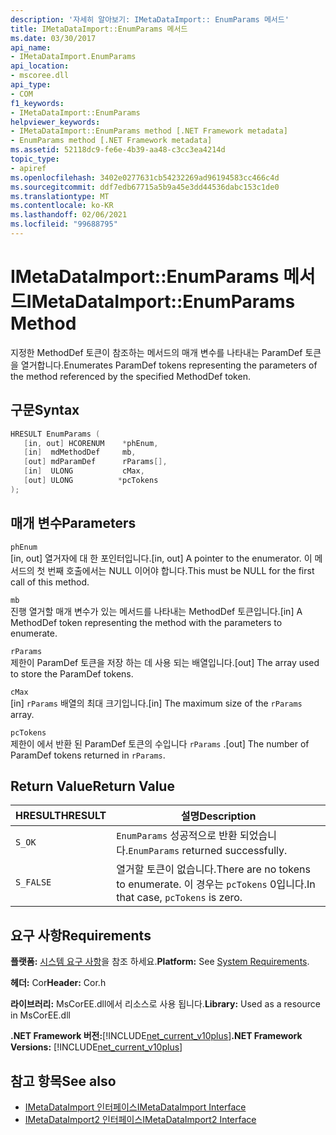 ```yaml
---
description: '자세히 알아보기: IMetaDataImport:: EnumParams 메서드'
title: IMetaDataImport::EnumParams 메서드
ms.date: 03/30/2017
api_name:
- IMetaDataImport.EnumParams
api_location:
- mscoree.dll
api_type:
- COM
f1_keywords:
- IMetaDataImport::EnumParams
helpviewer_keywords:
- IMetaDataImport::EnumParams method [.NET Framework metadata]
- EnumParams method [.NET Framework metadata]
ms.assetid: 52118dc9-fe6e-4b39-aa48-c3cc3ea4214d
topic_type:
- apiref
ms.openlocfilehash: 3402e0277631cb54232269ad96194583cc466c4d
ms.sourcegitcommit: ddf7edb67715a5b9a45e3dd44536dabc153c1de0
ms.translationtype: MT
ms.contentlocale: ko-KR
ms.lasthandoff: 02/06/2021
ms.locfileid: "99688795"
---
```

# <a name="imetadataimportenumparams-method"></a><span data-ttu-id="3f85f-103">IMetaDataImport::EnumParams 메서드</span><span class="sxs-lookup"><span data-stu-id="3f85f-103">IMetaDataImport::EnumParams Method</span></span>

<span data-ttu-id="3f85f-104">지정한 MethodDef 토큰이 참조하는 메서드의 매개 변수를 나타내는 ParamDef 토큰을 열거합니다.</span><span class="sxs-lookup"><span data-stu-id="3f85f-104">Enumerates ParamDef tokens representing the parameters of the method referenced by the specified MethodDef token.</span></span>  
  
## <a name="syntax"></a><span data-ttu-id="3f85f-105">구문</span><span class="sxs-lookup"><span data-stu-id="3f85f-105">Syntax</span></span>  
  
```cpp  
HRESULT EnumParams (  
   [in, out] HCORENUM    *phEnum,  
   [in]  mdMethodDef     mb,  
   [out] mdParamDef      rParams[],  
   [in]  ULONG           cMax,  
   [out] ULONG          *pcTokens  
);  
```  
  
## <a name="parameters"></a><span data-ttu-id="3f85f-106">매개 변수</span><span class="sxs-lookup"><span data-stu-id="3f85f-106">Parameters</span></span>  

 `phEnum`  
 <span data-ttu-id="3f85f-107">[in, out] 열거자에 대 한 포인터입니다.</span><span class="sxs-lookup"><span data-stu-id="3f85f-107">[in, out] A pointer to the enumerator.</span></span> <span data-ttu-id="3f85f-108">이 메서드의 첫 번째 호출에서는 NULL 이어야 합니다.</span><span class="sxs-lookup"><span data-stu-id="3f85f-108">This must be NULL for the first call of this method.</span></span>  
  
 `mb`  
 <span data-ttu-id="3f85f-109">진행 열거할 매개 변수가 있는 메서드를 나타내는 MethodDef 토큰입니다.</span><span class="sxs-lookup"><span data-stu-id="3f85f-109">[in] A MethodDef token representing the method with the parameters to enumerate.</span></span>  
  
 `rParams`  
 <span data-ttu-id="3f85f-110">제한이 ParamDef 토큰을 저장 하는 데 사용 되는 배열입니다.</span><span class="sxs-lookup"><span data-stu-id="3f85f-110">[out] The array used to store the ParamDef tokens.</span></span>  
  
 `cMax`  
 <span data-ttu-id="3f85f-111">[in] `rParams` 배열의 최대 크기입니다.</span><span class="sxs-lookup"><span data-stu-id="3f85f-111">[in] The maximum size of the `rParams` array.</span></span>  
  
 `pcTokens`  
 <span data-ttu-id="3f85f-112">제한이 에서 반환 된 ParamDef 토큰의 수입니다 `rParams` .</span><span class="sxs-lookup"><span data-stu-id="3f85f-112">[out] The number of ParamDef tokens returned in `rParams`.</span></span>  
  
## <a name="return-value"></a><span data-ttu-id="3f85f-113">Return Value</span><span class="sxs-lookup"><span data-stu-id="3f85f-113">Return Value</span></span>  
  
|<span data-ttu-id="3f85f-114">HRESULT</span><span class="sxs-lookup"><span data-stu-id="3f85f-114">HRESULT</span></span>|<span data-ttu-id="3f85f-115">설명</span><span class="sxs-lookup"><span data-stu-id="3f85f-115">Description</span></span>|  
|-------------|-----------------|  
|`S_OK`|<span data-ttu-id="3f85f-116">`EnumParams` 성공적으로 반환 되었습니다.</span><span class="sxs-lookup"><span data-stu-id="3f85f-116">`EnumParams` returned successfully.</span></span>|  
|`S_FALSE`|<span data-ttu-id="3f85f-117">열거할 토큰이 없습니다.</span><span class="sxs-lookup"><span data-stu-id="3f85f-117">There are no tokens to enumerate.</span></span> <span data-ttu-id="3f85f-118">이 경우는 `pcTokens` 0입니다.</span><span class="sxs-lookup"><span data-stu-id="3f85f-118">In that case, `pcTokens` is zero.</span></span>|  
  
## <a name="requirements"></a><span data-ttu-id="3f85f-119">요구 사항</span><span class="sxs-lookup"><span data-stu-id="3f85f-119">Requirements</span></span>  

 <span data-ttu-id="3f85f-120">**플랫폼:** [시스템 요구 사항](../../get-started/system-requirements.md)을 참조 하세요.</span><span class="sxs-lookup"><span data-stu-id="3f85f-120">**Platform:** See [System Requirements](../../get-started/system-requirements.md).</span></span>  
  
 <span data-ttu-id="3f85f-121">**헤더:** Cor</span><span class="sxs-lookup"><span data-stu-id="3f85f-121">**Header:** Cor.h</span></span>  
  
 <span data-ttu-id="3f85f-122">**라이브러리:** MsCorEE.dll에서 리소스로 사용 됩니다.</span><span class="sxs-lookup"><span data-stu-id="3f85f-122">**Library:** Used as a resource in MsCorEE.dll</span></span>  
  
 <span data-ttu-id="3f85f-123">**.NET Framework 버전:**[!INCLUDE[net_current_v10plus](../../../../includes/net-current-v10plus-md.md)]</span><span class="sxs-lookup"><span data-stu-id="3f85f-123">**.NET Framework Versions:** [!INCLUDE[net_current_v10plus](../../../../includes/net-current-v10plus-md.md)]</span></span>  
  
## <a name="see-also"></a><span data-ttu-id="3f85f-124">참고 항목</span><span class="sxs-lookup"><span data-stu-id="3f85f-124">See also</span></span>

- [<span data-ttu-id="3f85f-125">IMetaDataImport 인터페이스</span><span class="sxs-lookup"><span data-stu-id="3f85f-125">IMetaDataImport Interface</span></span>](imetadataimport-interface.md)
- [<span data-ttu-id="3f85f-126">IMetaDataImport2 인터페이스</span><span class="sxs-lookup"><span data-stu-id="3f85f-126">IMetaDataImport2 Interface</span></span>](imetadataimport2-interface.md)
